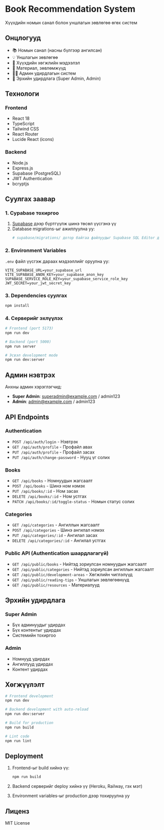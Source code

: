 # Book Recommendation System

Хүүхдийн номын санал болон уншлагын зөвлөгөө өгөх систем

## Онцлогууд

- 📚 Номын санал (насны бүлгээр ангилсан)
- 💡 Уншлагын зөвлөгөө
- 🧠 Хүүхдийн хөгжлийн мэдээлэл
- 📁 Материал, зөвлөмжүүд
- 👨‍💼 Админ удирдлагын систем
- 🔐 Эрхийн удирдлага (Super Admin, Admin)

## Технологи

### Frontend
- React 18
- TypeScript
- Tailwind CSS
- React Router
- Lucide React (icons)

### Backend
- Node.js
- Express.js
- Supabase (PostgreSQL)
- JWT Authentication
- bcryptjs

## Суулгах заавар

### 1. Суpabase тохиргоо

1. [Supabase](https://supabase.com) дээр бүртгүүлж шинэ төсөл үүсгэнэ үү
2. Database migrations-ыг ажиллуулна уу:
   ```bash
   # supabase/migrations/ дотор байгаа файлуудыг Supabase SQL Editor дээр ажиллуулна уу
   ```

### 2. Environment Variables

`.env` файл үүсгэж дараах мэдээллийг оруулна уу:

```env
VITE_SUPABASE_URL=your_supabase_url
VITE_SUPABASE_ANON_KEY=your_supabase_anon_key
SUPABASE_SERVICE_ROLE_KEY=your_supabase_service_role_key
JWT_SECRET=your_jwt_secret_key
```

### 3. Dependencies суулгах

```bash
npm install
```

### 4. Серверийг эхлүүлэх

```bash
# Frontend (port 5173)
npm run dev

# Backend (port 5000)
npm run server

# Эсвэл development mode
npm run dev:server
```

## Админ нэвтрэх

Анхны админ хэрэглэгчид:

- **Super Admin**: superadmin@example.com / admin123
- **Admin**: admin@example.com / admin123

## API Endpoints

### Authentication
- `POST /api/auth/login` - Нэвтрэх
- `GET /api/auth/profile` - Профайл авах
- `PUT /api/auth/profile` - Профайл засах
- `PUT /api/auth/change-password` - Нууц үг солих

### Books
- `GET /api/books` - Номнуудын жагсаалт
- `POST /api/books` - Шинэ ном нэмэх
- `PUT /api/books/:id` - Ном засах
- `DELETE /api/books/:id` - Ном устгах
- `PATCH /api/books/:id/toggle-status` - Номын статус солих

### Categories
- `GET /api/categories` - Ангиллын жагсаалт
- `POST /api/categories` - Шинэ ангилал нэмэх
- `PUT /api/categories/:id` - Ангилал засах
- `DELETE /api/categories/:id` - Ангилал устгах

### Public API (Authentication шаардлагагүй)
- `GET /api/public/books` - Нийтэд зориулсан номнуудын жагсаалт
- `GET /api/public/categories` - Нийтэд зориулсан ангиллын жагсаалт
- `GET /api/public/development-areas` - Хөгжлийн чиглэлүүд
- `GET /api/public/reading-tips` - Уншлагын зөвлөгөөнүүд
- `GET /api/public/resources` - Материалууд

## Эрхийн удирдлага

### Super Admin
- Бүх админуудыг удирдах
- Бүх контентыг удирдах
- Системийн тохиргоо

### Admin
- Номнууд удирдах
- Ангиллууд удирдах
- Контент удирдах

## Хөгжүүлэлт

```bash
# Frontend development
npm run dev

# Backend development with auto-reload
npm run dev:server

# Build for production
npm run build

# Lint code
npm run lint
```

## Deployment

1. Frontend-ыг build хийнэ үү:
   ```bash
   npm run build
   ```

2. Backend серверийг deploy хийнэ үү (Heroku, Railway, гэх мэт)

3. Environment variables-ыг production дээр тохируулна уу

## Лиценз

MIT License